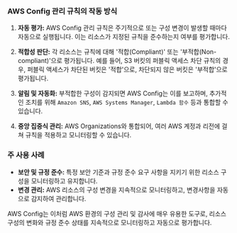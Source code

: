 ### AWS Config 관리 규칙의 작동 방식

1. **자동 평가:** AWS Config 관리 규칙은 주기적으로 또는 구성 변경이 발생할 때마다 자동으로 실행됩니다. 이는 리소스가 지정된 규칙을 준수하는지 여부를 평가합니다.

2. **적합성 판단:** 각 리소스는 규칙에 대해 '적합(Compliant)' 또는 '부적합(Non-compliant)'으로 평가됩니다. 예를 들어, S3 버킷의 퍼블릭 액세스 차단 규칙의 경우, 퍼블릭 액세스가 차단된 버킷은 '적합'으로, 차단되지 않은 버킷은 '부적합'으로 평가됩니다.

3. **알림 및 자동화:** 부적합한 구성이 감지되면 AWS Config는 이를 보고하며, 추가적인 조치를 위해 `Amazon SNS`, `AWS Systems Manager`, `Lambda 함수` 등과 통합할 수 있습니다.

4. **중앙 집중식 관리:** AWS Organizations와 통합되어, 여러 AWS 계정과 리전에 걸쳐 규칙을 적용하고 모니터링할 수 있습니다.

### 주 사용 사례

- **보안 및 규정 준수:** 특정 보안 기준과 규정 준수 요구 사항을 지키기 위한 리소스 구성을 모니터링하고 유지합니다.
- **변경 관리:** AWS 리소스의 구성 변경을 지속적으로 모니터링하고, 변경사항을 자동으로 감지하여 관리합니다.

AWS Config는 이처럼 AWS 환경의 구성 관리 및 감사에 매우 유용한 도구로, 리소스 구성의 변화와 규정 준수 상태를 지속적으로 모니터링하고 자동으로 평가합니다.
